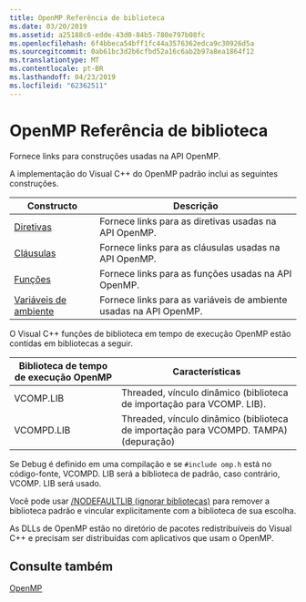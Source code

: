 ```yaml
---
title: OpenMP Referência de biblioteca
ms.date: 03/20/2019
ms.assetid: a25188c6-edde-43d0-84b5-780e797b08fc
ms.openlocfilehash: 6f4bbeca54bff1fc44a3576362edca9c30926d5a
ms.sourcegitcommit: 0ab61bc3d2b6cfbd52a16c6ab2b97a8ea1864f12
ms.translationtype: MT
ms.contentlocale: pt-BR
ms.lasthandoff: 04/23/2019
ms.locfileid: "62362511"
---
```

# <a name="openmp-library-reference"></a>OpenMP Referência de biblioteca

Fornece links para construções usadas na API OpenMP.

A implementação do Visual C++ do OpenMP padrão inclui as seguintes construções.

|Constructo|Descrição|
|---------------|-----------------|
|[Diretivas](openmp-directives.md)|Fornece links para as diretivas usadas na API OpenMP.|
|[Cláusulas](openmp-directives.md)|Fornece links para as cláusulas usadas na API OpenMP.|
|[Funções](openmp-functions.md)|Fornece links para as funções usadas na API OpenMP.|
|[Variáveis de ambiente](openmp-environment-variables.md)|Fornece links para as variáveis de ambiente usadas na API OpenMP.|

O Visual C++ funções de biblioteca em tempo de execução OpenMP estão contidas em bibliotecas a seguir.

|Biblioteca de tempo de execução OpenMP|Características|
|------------------------------|---------------------|
|VCOMP.LIB|Threaded, vínculo dinâmico (biblioteca de importação para VCOMP. LIB).|
|VCOMPD.LIB|Threaded, vínculo dinâmico (biblioteca de importação para VCOMPD. TAMPA) (depuração)|

Se Debug é definido em uma compilação e se `#include omp.h` está no código-fonte, VCOMPD. LIB será a biblioteca de padrão, caso contrário, VCOMP. LIB será usado.

Você pode usar [/NODEFAULTLIB (ignorar bibliotecas)](../../../build/reference/nodefaultlib-ignore-libraries.md) para remover a biblioteca padrão e vincular explicitamente com a biblioteca de sua escolha.

As DLLs de OpenMP estão no diretório de pacotes redistribuíveis do Visual C++ e precisam ser distribuídas com aplicativos que usam o OpenMP.

## <a name="see-also"></a>Consulte também

[OpenMP](../../../parallel/openmp/openmp-in-visual-cpp.md)